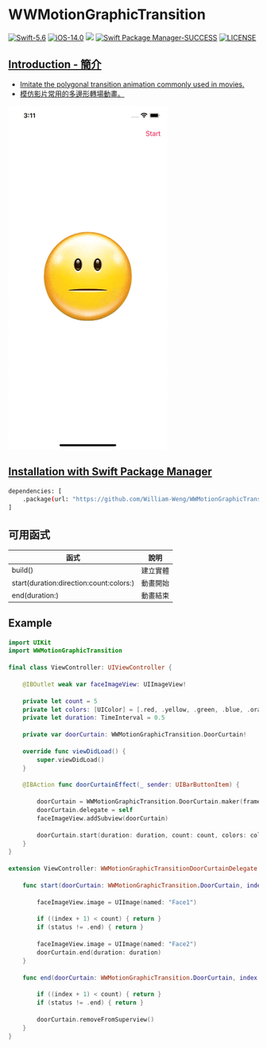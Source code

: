 # WWMotionGraphicTransition

[![Swift-5.6](https://img.shields.io/badge/Swift-5.6-orange.svg?style=flat)](https://developer.apple.com/swift/) [![iOS-14.0](https://img.shields.io/badge/iOS-14.0-pink.svg?style=flat)](https://developer.apple.com/swift/) ![](https://img.shields.io/github/v/tag/William-Weng/WWMotionGraphicTransition) [![Swift Package Manager-SUCCESS](https://img.shields.io/badge/Swift_Package_Manager-SUCCESS-blue.svg?style=flat)](https://developer.apple.com/swift/) [![LICENSE](https://img.shields.io/badge/LICENSE-MIT-yellow.svg?style=flat)](https://developer.apple.com/swift/)

## [Introduction - 簡介](https://swiftpackageindex.com/William-Weng)
- [Imitate the polygonal transition animation commonly used in movies.](https://youtu.be/jlR2J_Ztl4Y)
- [模仿影片常用的多邊形轉場動畫。](https://tw.cyberlink.com/blog/the-top-video-editors/982/motion-graphics)

![WWMotionGraphicTransition](./Example.gif)

## [Installation with Swift Package Manager](https://medium.com/彼得潘的-swift-ios-app-開發問題解答集/使用-spm-安裝第三方套件-xcode-11-新功能-2c4ffcf85b4b)
```bash
dependencies: [
    .package(url: "https://github.com/William-Weng/WWMotionGraphicTransition.git", .upToNextMajor(from: "1.0.1"))
]
```

## 可用函式
|函式|說明|
|-|-|
|build()|建立實體|
|start(duration:direction:count:colors:)|動畫開始|
|end(duration:)|動畫結束|

## Example
```swift
import UIKit
import WWMotionGraphicTransition

final class ViewController: UIViewController {

    @IBOutlet weak var faceImageView: UIImageView!
    
    private let count = 5
    private let colors: [UIColor] = [.red, .yellow, .green, .blue, .orange]
    private let duration: TimeInterval = 0.5
    
    private var doorCurtain: WWMotionGraphicTransition.DoorCurtain!
    
    override func viewDidLoad() {
        super.viewDidLoad()
    }
    
    @IBAction func doorCurtainEffect(_ sender: UIBarButtonItem) {

        doorCurtain = WWMotionGraphicTransition.DoorCurtain.maker(frame: faceImageView.bounds)
        doorCurtain.delegate = self
        faceImageView.addSubview(doorCurtain)

        doorCurtain.start(duration: duration, count: count, colors: colors)
    }
}

extension ViewController: WWMotionGraphicTransitionDoorCurtainDelegate {
    
    func start(doorCurtain: WWMotionGraphicTransition.DoorCurtain, index: Int, status: WWMotionGraphicTransition.DoorCurtain.Status) {
        
        faceImageView.image = UIImage(named: "Face1")
        
        if ((index + 1) < count) { return }
        if (status != .end) { return }
        
        faceImageView.image = UIImage(named: "Face2")
        doorCurtain.end(duration: duration)
    }
    
    func end(doorCurtain: WWMotionGraphicTransition.DoorCurtain, index: Int, status: WWMotionGraphicTransition.DoorCurtain.Status) {
        
        if ((index + 1) < count) { return }
        if (status != .end) { return }
        
        doorCurtain.removeFromSuperview()
    }
}
```


